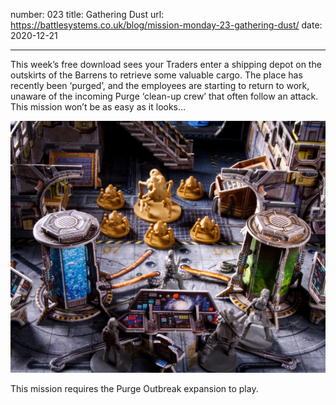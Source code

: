 number: 023
title: Gathering Dust
url: https://battlesystems.co.uk/blog/mission-monday-23-gathering-dust/
date: 2020-12-21

---

This week’s free download sees your Traders enter a shipping depot on the outskirts of the Barrens to retrieve some valuable cargo. The place has recently been ‘purged’, and the employees are starting to return to work, unaware of the incoming Purge ‘clean-up crew’ that often follow an attack. This mission won’t be as easy as it looks…

![](gathering.jpg)

This mission requires the Purge Outbreak expansion to play.
